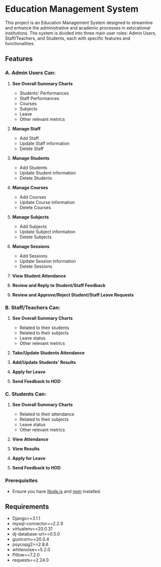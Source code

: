 # Education Management System

This project is an Education Management System designed to streamline and enhance the administrative and academic processes in educational institutions. The system is divided into three main user roles: Admin Users, Staff/Teachers, and Students, each with specific features and functionalities.

## Features

### A. Admin Users Can:
1. **See Overall Summary Charts**
   - Students' Performances
   - Staff Performances
   - Courses
   - Subjects
   - Leave
   - Other relevant metrics

2. **Manage Staff**
   - Add Staff
   - Update Staff information
   - Delete Staff

3. **Manage Students**
   - Add Students
   - Update Student information
   - Delete Students

4. **Manage Courses**
   - Add Courses
   - Update Course information
   - Delete Courses

5. **Manage Subjects**
   - Add Subjects
   - Update Subject information
   - Delete Subjects

6. **Manage Sessions**
   - Add Sessions
   - Update Session information
   - Delete Sessions

7. **View Student Attendance**

8. **Review and Reply to Student/Staff Feedback**

9. **Review and Approve/Reject Student/Staff Leave Requests**

### B. Staff/Teachers Can:
1. **See Overall Summary Charts**
   - Related to their students
   - Related to their subjects
   - Leave status
   - Other relevant metrics

2. **Take/Update Students Attendance**

3. **Add/Update Students' Results**

4. **Apply for Leave**

5. **Send Feedback to HOD**

### C. Students Can:
1. **See Overall Summary Charts**
   - Related to their attendance
   - Related to their subjects
   - Leave status
   - Other relevant metrics

2. **View Attendance**

3. **View Results**

4. **Apply for Leave**

5. **Send Feedback to HOD**


### Prerequisites

- Ensure you have [Node.js](https://nodejs.org/) and [npm](https://www.npmjs.com/) installed.

## Requirements

- Django==3.1.1
- mysql-connector==2.2.9
- virtualenv==20.0.31
- dj-database-url==0.5.0
- gunicorn==20.0.4
- psycopg2==2.8.6
- whitenoise==5.2.0
- Pillow==7.2.0
- requests==2.24.0


